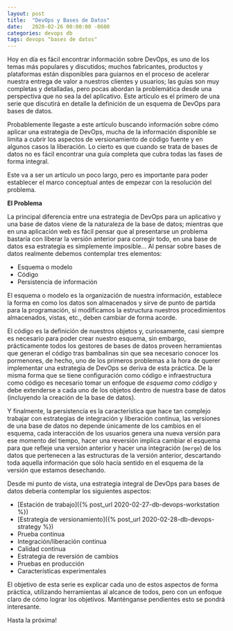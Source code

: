 ```yaml
---
layout: post
title:  "DevOps y Bases de Datos"
date:   2020-02-26 00:00:00 -0600
categories: devops db
tags: devops "bases de datos"
---
```


Hoy en día es fácil encontrar información sobre DevOps, es uno de los temas más populares y discutidos; muchos fabricantes, productos y plataformas están disponibles para guiarnos en el proceso de acelerar nuestra entrega de valor a nuestros clientes y usuarios; las guías son muy completas y detalladas, pero pocas abordan la problemática desde una perspectiva que no sea la del aplicativo. Este artículo es el primero de una serie que discutirá en detalle la definición de un esquema de DevOps para bases de datos.

Probablemente llegaste a este artículo buscando información sobre cómo aplicar una estrategia de DevOps, mucha de la información disponible se limita a cubrir los aspectos de versionamiento de código fuente y en algunos casos la liberación. Lo cierto es que cuando se trata de bases de datos no es fácil encontrar una guía completa que cubra todas las fases de forma integral. 

Este va a ser un artículo un poco largo, pero es importante para poder establecer el marco conceptual antes de empezar con la resolución del problema.

**El Problema**

La principal diferencia entre una estrategia de DevOps para un aplicativo y una base de datos viene de la naturaleza de la base de datos; mientras que en una aplicación web es fácil pensar que al presentarse un problema bastaría con liberar la versión anterior para corregir todo, en una base de datos esa estrategia es simplemente imposible... Al pensar sobre bases de datos realmente debemos contemplar tres elementos:
- Esquema o modelo
- Código
- Persistencia de información

El esquema o modelo es la organización de nuestra información, establece la forma en como los datos son almacenados y sirve de punto de partida para la programación, si modificamos la estructura nuestros procedimientos almacenados, vistas, etc., deben cambiar de forma acorde.

El código es la definición de nuestros objetos y, curiosamente, casi siempre es necesario para poder crear nuestro esquema, sin embargo, prácticamente todos los gestores de bases de datos proveen herramientas que generan el código tras bambalinas sin que sea necesario conocer los pormenores, de hecho, uno de los primeros problemas a la hora de querer implementar una estrategia de DevOps se deriva de esta práctica. De la misma forma que se tiene configuración como código e infraestructura como código es necesario tomar un enfoque de *esquema como código* y debe extenderse a cada uno de los objetos dentro de nuestra base de datos (incluyendo la creación de la base de datos).

Y finalmente, la persistencia es la característica que hace tan complejo trabajar con estrategias de integración y liberación continua, las versiones de una base de datos no depende únicamente de los cambios en el esquema, cada interacción de los usuarios genera una nueva versión para ese momento del tiempo, hacer una reversión implica cambiar el esquema para que refleje una versión anterior y hacer una integración (``merge``) de los datos que pertenecen a las estructuras de la versión anterior, descartando toda aquella información que sólo hacía sentido en el esquema de la versión que estamos desechando.

Desde mi punto de vista, una estrategia integral de DevOps para bases de datos debería contemplar los siguientes aspectos:
- [Estación de trabajo]({% post_url 2020-02-27-db-devops-workstation %})
- [Estrategia de versionamiento]({% post_url 2020-02-28-db-devops-strategy %})
- Prueba continua
- Integración/liberación continua
- Calidad continua
- Estrategia de reversión de cambios
- Pruebas en producción
- Características experimentales

El objetivo de esta serie es explicar cada uno de estos aspectos de forma práctica, utilizando herramientas al alcance de todos, pero con un enfoque claro de cómo lograr los objetivos. Manténganse pendientes esto se pondrá interesante.

Hasta la próxima!
